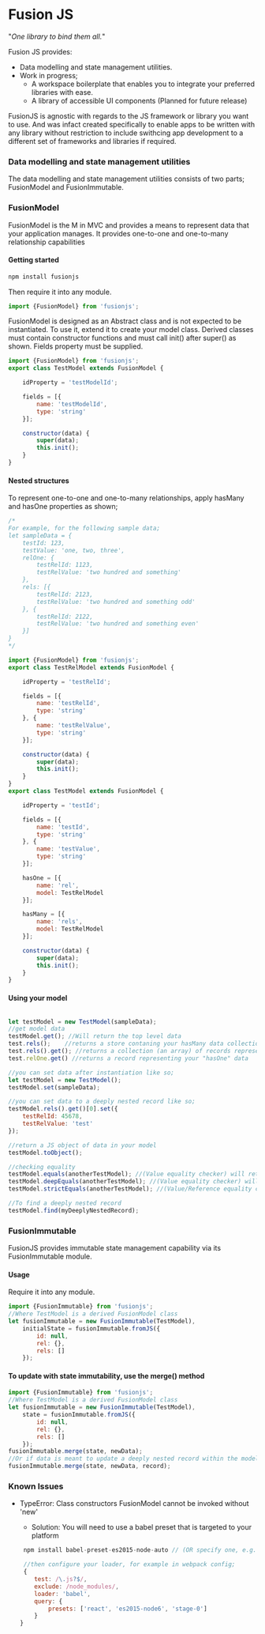Fusion JS
============

"*One library to bind them all.*"

Fusion JS provides:
 * Data modelling and state management utilities.
 * Work in progress;
   * A workspace boilerplate that enables you to integrate your preferred libraries with ease. 
   * A library of accessible UI components (Planned for future release)

FusionJS is agnostic with regards to the JS framework or library you want to use. And was infact created specifically to enable apps to be written with any library without restriction to include swithcing app development to a different set of frameworks and libraries if required.


### Data modelling and state management utilities

The data modelling and state management utilities consists of two parts; FusionModel and FusionImmutable.


### FusionModel

FusionModel is the M in MVC and provides a means to represent data that your application manages. It provides
one-to-one and one-to-many relationship capabilities

#### Getting started

```javascript
npm install fusionjs
```

Then require it into any module.
```javascript
import {FusionModel} from 'fusionjs';
```


FusionModel is designed as an Abstract class and is not expected to be instantiated. To use it, extend it to create 
your model class. 
Derived classes must contain constructor functions and must call init() after super() as shown.
Fields property must be supplied.

```javascript
import {FusionModel} from 'fusionjs';
export class TestModel extends FusionModel {

	idProperty = 'testModelId';

	fields = [{
		name: 'testModelId',
		type: 'string'
	}];

	constructor(data) {
		super(data);
		this.init();
	}
}
```


#### Nested structures
To represent one-to-one and one-to-many relationships, apply hasMany and hasOne properties as shown;

```javascript
/*
For example, for the following sample data;
let sampleData = { 
	testId: 123,
	testValue: 'one, two, three',
	relOne: {
		testRelId: 1123,
		testRelValue: 'two hundred and something'
	},
	rels: [{
		testRelId: 2123,
		testRelValue: 'two hundred and something odd'
	}, {
		testRelId: 2122,
		testRelValue: 'two hundred and something even'
	}]
}
*/

import {FusionModel} from 'fusionjs';
export class TestRelModel extends FusionModel {

	idProperty = 'testRelId';

	fields = [{
		name: 'testRelId',
		type: 'string'
	}, {
		name: 'testRelValue',
		type: 'string'
	}];

	constructor(data) {
		super(data);
		this.init();
	}
}
export class TestModel extends FusionModel {

	idProperty = 'testId';

	fields = [{
		name: 'testId',
		type: 'string'
	}, {
		name: 'testValue',
		type: 'string'
	}];

	hasOne = [{
        name: 'rel',
        model: TestRelModel
    }];

	hasMany = [{
        name: 'rels',
        model: TestRelModel
    }];

	constructor(data) {
		super(data);
		this.init();
	}
}
```

#### Using your model
```javascript

let testModel = new TestModel(sampleData);
//get model data
testModel.get(); //Will return the top level data 
test.rels();	//returns a store contaning your hasMany data collection
test.rels().get(); //returns a collection (an array) of records representing your "hasMany" data
test.relOne.get() //returns a record representing your "hasOne" data

//you can set data after instantiation like so;
let testModel = new TestModel();
testModel.set(sampleData);

//you can set data to a deeply nested record like so;
testModel.rels().get()[0].set({
	testRelId: 45678,
	testRelValue: 'test'
});

//return a JS object of data in your model
testModel.toObject();

//checking equality
testModel.equals(anotherTestModel); //(Value equality checker) will return true if both models contain the same values (check does NOT include nested data)
testModel.deepEquals(anotherTestModel); //(Value equality checker) will return true if both models contain the same values (check includes nested data)
testModel.strictEquals(anotherTestModel); //(Value/Reference equality checker)  will return true if both models contain the same data (check includes nested data) and are the same instance

//To find a deeply nested record
testModel.find(myDeeplyNestedRecord);
```


### FusionImmutable
FusionJS provides immutable state management capability via its FusionImmutable module.


#### Usage


Require it into any module.
```javascript
import {FusionImmutable} from 'fusionjs';
//Where TestModel is a derived FusionModel class
let fusionImmutable = new FusionImmutable(TestModel),
	initialState = fusionImmutable.fromJS({
		id: null,
		rel: {},
		rels: []
	});
```

#### To update with state immutability, use the merge() method
```javascript
import {FusionImmutable} from 'fusionjs';
//Where TestModel is a derived FusionModel class
let fusionImmutable = new FusionImmutable(TestModel),
	state = fusionImmutable.fromJS({
		id: null,
		rel: {},
		rels: []
	});
fusionImmutable.merge(state, newData);
//Or if data is meant to update a deeply nested record within the model, then pass the record as a third argument;
fusionImmutable.merge(state, newData, record);
```

### Known Issues
 * TypeError: Class constructors FusionModel cannot be invoked without 'new'
   - Solution: You will need to use a babel preset that is targeted to your platform

	```javascript
	 npm install babel-preset-es2015-node-auto // (OR specify one, e.g. babel-preset-es2015-node5, babel-preset-es2015-node6)

	 //then configure your loader, for example in webpack config;
	 {
		test: /\.js?$/,
		exclude: /node_modules/,
		loader: 'babel',
		query: {
			presets: ['react', 'es2015-node6', 'stage-0']
		}
	}
	 ```


